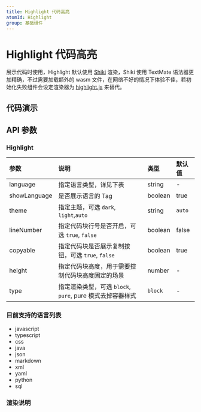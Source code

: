 ```yaml
---
title: Highlight 代码高亮
atomId: Highlight
group: 基础组件
---
```


# Highlight 代码高亮

展示代码时使用，Highlight 默认使用 [Shiki](https://github.com/shikijs/shiki) 渲染，Shiki 使用 TextMate 语法器更加精确，不过需要加载额外的 wasm 文件，在网络不好的情况下体验不佳，若初始化失败组件会设定渲染器为 [highlight.js](https://highlightjs.org/) 来替代。

## 代码演示

<code src="./demos/auto.tsx" title="自动主题" description="默认开启 `auto`，会根据当前环境自动切换主题"></code>

<code src="./demos/shiki.tsx"  title="关闭 shiki" description="默认开启 `shiki`渲染，在弱网或无网络情况下可以设置 `shiki=false` 关闭"></code>

<code src="./demos/basic.tsx" title="指定语言和主题" description="你可以通过 `language` 指定语言高亮，通过 `theme` 指定高亮主题"></code>

<code src="./demos/lineNumber.tsx"  title="展示代码块行号"
description="你可以通过 `lineNumber` 指定是否需要展示代码块行号"></code>

<code src="./demos/theme.tsx"  title="切换语言与主题"
 description="你可以通过这个示例查看不同语言在不同主题下的效果"></code>

## API 参数

### Highlight

| 参数         | 说明                                                      | 类型    | 默认值 |
| :----------- | :-------------------------------------------------------- | :------ | :----- |
| language     | 指定语言类型，详见下表                                    | string  | -      |
| showLanguage | 是否展示语言的 Tag                                        | boolean | true   |
| theme        | 指定主题，可选 `dark`, `light`,`auto`                     | string  | `auto` |
| lineNumber   | 指定代码块行号是否开启，可选 `true`, `false`              | boolean | false  |
| copyable     | 指定代码块是否展示复制按钮，可选 `true`, `false`          | boolean | true   |
| height       | 指定代码块高度，用于需要控制代码块高度固定的场景          | number  | -      |
| type         | 指定渲染类型，可选 `block`, `pure`, pure 模式去掉容器样式 | `block` | -      |

### 目前支持的语言列表

- javascript
- typescript
- css
- java
- json
- markdown
- xml
- yaml
- python
- sql

### 渲染说明
